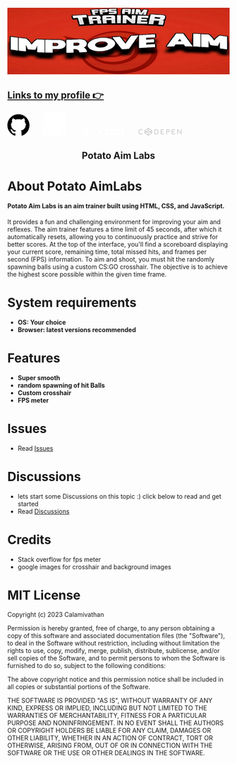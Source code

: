   <p align="center">
  <a href="https://github.com/Calamivathan/Potato-AimLabs.github.io/tree/main"><img src="https://raw.githubusercontent.com/Calamivathan/Potato-AimLabs/main/src/images/maxresdefault.jpg" />
</p>

<p align="center">
      <h2>Links to my profile 👉</h2>
      <a href="https://github.com/Calamivathan"><img src="https://raw.githubusercontent.com/Calamivathan/Potato-AimLabs/main/src/images/github.png"></a>&emsp;&emsp;
      <a href="https://www.linkedin.com/in/ritik-sehrawat-b4555624b/"><img src="https://raw.githubusercontent.com/Calamivathan/Potato-AimLabs/main/src/images/linkedin.png"></a>&emsp;&emsp;
      <a href="https://www.awwwards.com/Calamivathan/"><img src="https://raw.githubusercontent.com/Calamivathan/Potato-AimLabs/main/src/images/Awwards.png"></a>&emsp;&emsp;
      <a href="https://codepen.io/Calamivathan"><img src="https://raw.githubusercontent.com/Calamivathan/Potato-AimLabs/main/src/images/codepen.png"></a>
      </p>

   <h2> <div align="center"><b> Potato Aim Labs </b></div> </h2>

<h1>About Potato AimLabs</h1>
  
#### Potato Aim Labs is an aim trainer built using HTML, CSS, and JavaScript.
It provides a fun and challenging environment for improving your aim and reflexes.
The aim trainer features a time limit of 45 seconds, after which it automatically resets, allowing you to continuously practice and strive for better scores.
At the top of the interface, you'll find a scoreboard displaying your current score, remaining time, total missed hits, and frames per second (FPS) information.
To aim and shoot, you must hit the randomly spawning balls using a custom CS:GO crosshair.
The objective is to achieve the highest score possible within the given time frame.


<h1>System requirements</h1>

- <strong>OS: Your choice</strong>
- <strong>Browser: latest versions recommended</strong>

<h1>Features</h1>

- <strong>Super smooth</strong>
- <strong>random spawning of hit Balls</strong>
- <strong>Custom crosshair</strong>
- <strong>FPS meter</strong>
  
<h1>Issues</h1>

- Read [Issues](https://github.com/Calamivathan/Potato-AimLabs/issues)

<h1>Discussions</h1>

- lets start some Discussions on this topic :) click below to read and get started
- Read [Discussions](https://github.com/Calamivathan/Potato-AimLabs/discussions)

<h1>Credits</h1>

- Stack overflow for fps meter
- google images for crosshair and background images

<h1>MIT License</h1>
<p>Copyright (c) 2023 Calamivathan

Permission is hereby granted, free of charge, to any person obtaining a copy
of this software and associated documentation files (the "Software"), to deal
in the Software without restriction, including without limitation the rights
to use, copy, modify, merge, publish, distribute, sublicense, and/or sell
copies of the Software, and to permit persons to whom the Software is
furnished to do so, subject to the following conditions:

The above copyright notice and this permission notice shall be included in all
copies or substantial portions of the Software.

THE SOFTWARE IS PROVIDED "AS IS", WITHOUT WARRANTY OF ANY KIND, EXPRESS OR
IMPLIED, INCLUDING BUT NOT LIMITED TO THE WARRANTIES OF MERCHANTABILITY,
FITNESS FOR A PARTICULAR PURPOSE AND NONINFRINGEMENT. IN NO EVENT SHALL THE
AUTHORS OR COPYRIGHT HOLDERS BE LIABLE FOR ANY CLAIM, DAMAGES OR OTHER
LIABILITY, WHETHER IN AN ACTION OF CONTRACT, TORT OR OTHERWISE, ARISING FROM,
OUT OF OR IN CONNECTION WITH THE SOFTWARE OR THE USE OR OTHER DEALINGS IN THE
SOFTWARE.</p>
